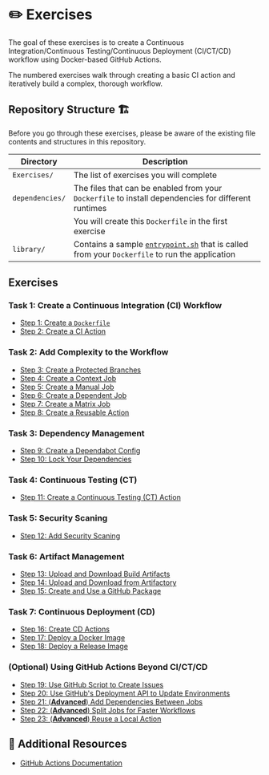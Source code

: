 # :pencil2: Exercises

The goal of these exercises is to create a Continuous Integration/Continuous
Testing/Continuous Deployment (CI/CT/CD) workflow using Docker-based GitHub
Actions.

The numbered exercises walk through creating a basic CI action and iteratively
build a complex, thorough workflow.

## Repository Structure 🏗️

Before you go through these exercises, please be aware of the existing file
contents and structures in this repository.

| Directory       | Description                                                                                                                |
| --------------- | -------------------------------------------------------------------------------------------------------------------------- |
| `Exercises/`    | The list of exercises you will complete                                                                                    |
| `dependencies/` | The files that can be enabled from your `Dockerfile` to install dependencies for different runtimes                        |
|                 | You will create this `Dockerfile` in the first exercise                                                                    |
| `library/`      | Contains a sample [`entrypoint.sh`](../library/entrypoint.sh) that is called from your `Dockerfile` to run the application |

## Exercises

### Task 1: Create a Continuous Integration (CI) Workflow

- [Step 1: Create a `Dockerfile`](./01-Create-Dockerfile.md)
- [Step 2: Create a CI Action](./02-Create-CI-Action.md)

### Task 2: Add Complexity to the Workflow

- [Step 3: Create a Protected Branches](./03-Create-Protected-Branches.md)
- [Step 4: Create a Context Job](./04-Create-Context-Job.md)
- [Step 5: Create a Manual Job](./05-Create-Manual-Job.md)
- [Step 6: Create a Dependent Job](./06-Create-Dependent-Job.md)
- [Step 7: Create a Matrix Job](./07-Create-Matrix-Job.md)
- [Step 8: Create a Reusable Action](./08-Create-Reusable-Action)

### Task 3: Dependency Management

- [Step 9: Create a Dependabot Config](./09-Create-Dependabot-Config.md)
- [Step 10: Lock Your Dependencies](./10-Lock-Dependencies.md)

### Task 4: Continuous Testing (CT)

- [Step 11: Create a Continuous Testing (CT) Action](./11-Create-CT-Action.md)

### Task 5: Security Scaning

- [Step 12: Add Security Scaning](./12-Add-Security-Scaning.md)

### Task 6: Artifact Management

- [Step 13: Upload and Download Build Artifacts](./13-Upload-Download-Artifacts.md)
- [Step 14: Upload and Download from Artifactory](./14-Upload-Download-from-Artifactory.md)
- [Step 15: Create and Use a GitHub Package](./15-Create-GitHub-Package.md)

### Task 7: Continuous Deployment (CD)

- [Step 16: Create CD Actions](./16-Create-CD-Actions.md)
- [Step 17: Deploy a Docker Image](./17-Deploy-Docker.md)
- [Step 18: Deploy a Release Image](./18-Deploy-Release.md)

### (Optional) Using GitHub Actions Beyond CI/CT/CD

- [Step 19: Use GitHub Script to Create Issues](./19-Create-Issues.md)
- [Step 20: Use GitHub's Deployment API to Update Environments](./20-Deployment-API.md)
- [Step 21: (**Advanced**) Add Dependencies Between Jobs](./21-Wait-for-Jobs.md)
- [Step 22: (**Advanced**) Split Jobs for Faster Workflows](./22-Split-Jobs.md)
- [Step 23: (**Advanced**) Reuse a Local Action](./23-Reuse-Local-Action.md)

## :book: Additional Resources

- [GitHub Actions Documentation](https://docs.github.com/en/actions)

